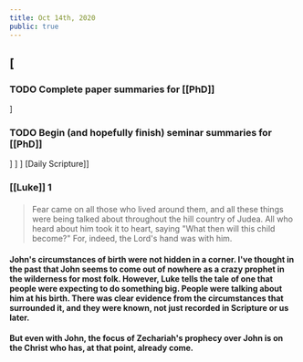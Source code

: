 ```yaml
---
title: Oct 14th, 2020
public: true
---
```


## [

### TODO Complete paper summaries for [[PhD]]
]
### TODO Begin (and hopefully finish) seminar summaries for [[PhD]]
]
]
]
[Daily Scripture]]
### [[Luke]] 1
####
> Fear came on all those who lived around them, and all these things were being talked about throughout the hill country of Judea. All who heard about him took it to heart, saying "What then will this child become?" For, indeed, the Lord's hand was with him.
#### John's circumstances of birth were not hidden in a corner. I've thought in the past that John seems to come out of nowhere as a crazy prophet in the wilderness for most folk. However, Luke tells the tale of one that people were expecting to do something big. People were talking about him at his birth. There was clear evidence from the circumstances that surrounded it, and they were known, not just recorded in Scripture or us later.
#### But even with John, the focus of Zechariah's prophecy over John is on the Christ who has, at that point, already come.
